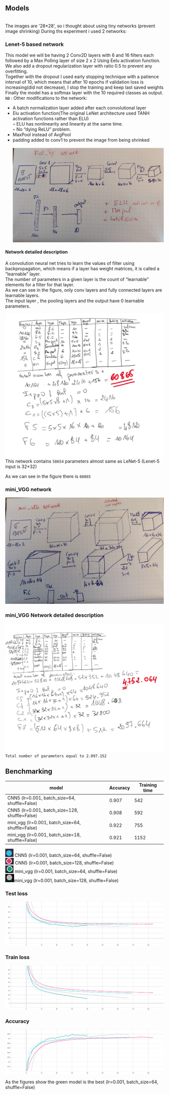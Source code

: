 
## Models
<br>The images are '28*28', so i thought about using tiny networks (prevent image shrinking)
During ths experiment i used 2 networks:
### Lenet-5 based network
This model we will be having 2 Conv2D layers with 6 and 16 filters each followed by a Max Polling layer of size 2 x 2 Using Eelu activation function.<br> 
We also add a dropout regularization layer with ratio 0.5 to prevent any overfitting.
<br> Together with the dropout I used early stopping technique with a patience interval of 10, which means that after 10 epochs if validation loss is increasing(did not decrease), I stop the training and keep last saved weights 
Finally the model has a softmax layer with the 10 required classes as output.
<br>`NB` : Other modifications to the network:
- A batch normalization layer added after each convolutional layer
- Elu activation function(The original LeNet architecture used TANH activation functions rather than ELU) 
<br>◦ ELU has nonlinearity and linearity at the same time.
<br>◦ No “dying ReLU” problem.
- MaxPool instead of AvgPool 
- padding added to conv1 to prevent the image from being shrinked <br><br>
![Mnist fashion data sample](assets/lenet2.jpg)
#### Network detailed description
A convolution neural net tries to learn the values of filter using backpropagation, which means if a layer has weight matrices, it is called a “learnable” layer. <br>
The number of parameters in a given layer is the count of “learnable” elements for a filter for that layer.<br>
As we can see in the figure, only conv layers and fully connected layers are learnable layers. <br>
The input layer , the pooling layers and the output have 0 learnable parameters.<br>

![Mnist fashion data sample](assets/cnn5params.jpg) <br>
This network contains `58654` parameters almost same as LeNet-5 (Lenet-5 input is 32*32)

As we can see in the figure there is `60865`
### mini_VGG network
![Mnist fashion data sample](assets/minivgg1.jpg)
### mini_VGG Network detailed description
![Mnist fashion data sample](assets/vggparam.jpg)<br>
`Total number of parameters equal to 2.097.152`


## Benchmarking
| model | Accuracy | Training time |
| --- | --- | --- |
| CNN5 (lr=0.001, batch_size=64, shuffle=False) | 0.907 | 542|
| CNN5 (lr=0.001, batch_size=128, shuffle=False) | 0.908 | 592|
| mini_vgg (lr=0.001, batch_size=64, shuffle=False)| 0.922  | 755|
| mini_vgg (lr=0.001, batch_size=18, shuffle=False)| 0.921| 1152|

![Mnist fashion data sample](assets/blue.png)  CNN5 (lr=0.001, batch_size=64, shuffle=False) <br>
![Mnist fashion data sample](assets/rose.png) CNN5 (lr=0.001, batch_size=128, shuffle=False)<br>
![Mnist fashion data sample](assets/green.png) mini_vgg (lr=0.001, batch_size=64, shuffle=False)<br>
![Mnist fashion data sample](assets/gray.png)mini_vgg (lr=0.001, batch_size=128, shuffle=False)<br>

### Test loss
![Mnist fashion data sample](assets/Test_Loss.svg)<br>
### Train loss
![Mnist fashion data sample](assets/Train_Loss.svg)<br>
### Accuracy
![Mnist fashion data sample](assets/Accuracy.svg)<br>

As the figures show the green model is the best  (lr=0.001, batch_size=64, shuffle=False)